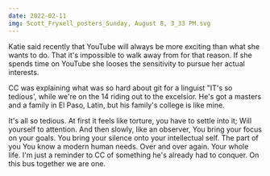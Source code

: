 ```yaml
---
date: 2022-02-11
img: Scott_Fryxell_posters_Sunday, August 8, 3_33 PM.svg
---
```


Katie said recently that YouTube will always be more exciting than what she wants to do. That it's impossible to walk away from for that reason. If she spends time on YouTube she looses the sensitivity to pursue her actual interests.

CC was explaining what was so hard about git for a linguist "IT's so tedious', while we're on the 14 riding out to the excelsior. He's got a masters and a family in El Paso, Latin, but his family's college is like mine.

It's all so tedious. At first it feels like torture, you have to settle into it; Will yourself to attention. And then slowly, like an observer, You bring your focus on your goals. You bring your silence onto your intellectual self. The part of you You know a modern human needs. Over and over again. Your whole life. I'm just a reminder to CC of something he's already had to conquer. On this bus together we are one.
